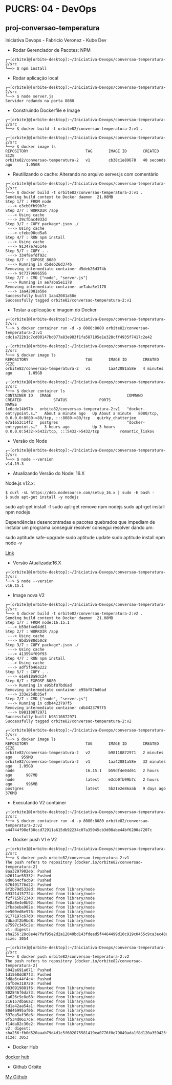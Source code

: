 # PUCRS: 04 - DevOps

## proj-conversao-temperatura
Iniciativa Devops - Fabricio Veronez - Kube Dev

* Rodar Gerenciador de Pacotes: NPM 

```
┌─[orbite]@[orbite-desktop]:~/Iniciativa-Devops/conversao-temperatura-2/src
└──> $ npm install
```
* Rodar aplicação local

```
┌─[orbite]@[orbite-desktop]:~/Iniciativa-Devops/conversao-temperatura-2/src
└──> $ node server.js
Servidor rodando na porta 8080

```

* Construindo Dockerfile e Image

```
┌─[orbite]@[orbite-desktop]:~/Iniciativa-Devops/conversao-temperatura-2/src
└──> $ docker build -t orbite82/conversao-temperatura-2:v1 .
```

```
┌─[orbite]@[orbite-desktop]:~/Iniciativa-Devops/conversao-temperatura-2/src
└──> $ docker image ls
REPOSITORY                         TAG       IMAGE ID       CREATED             SIZE
orbite82/conversao-temperatura-2   v1        cb38c1e89678   40 seconds ago      1.05GB
```

* Reutilizando o cache: Alterando no arquivo server.js com comentário

```
┌─[orbite]@[orbite-desktop]:~/Iniciativa-Devops/conversao-temperatura-2/src
└──> $ docker build -t orbite82/conversao-temperatura-2:v1 .
Sending build context to Docker daemon  21.08MB
Step 1/7 : FROM node
 ---> e3cb0fb99b7c
Step 2/7 : WORKDIR /app
 ---> Using cache
 ---> 29cfbac4033d
Step 3/7 : COPY package*.json ./
 ---> Using cache
 ---> cfebe90cd5a6
Step 4/7 : RUN npm install
 ---> Using cache
 ---> 91347e7e514e
Step 5/7 : COPY . .
 ---> 334f8efdf92c
Step 6/7 : EXPOSE 8080
 ---> Running in d5deb26d374b
Removing intermediate container d5deb26d374b
 ---> 9c7379686556
Step 7/7 : CMD ["node", "server.js"]
 ---> Running in ae7aba5e1178
Removing intermediate container ae7aba5e1178
 ---> 1aa42081a58e
Successfully built 1aa42081a58e
Successfully tagged orbite82/conversao-temperatura-2:v1
```

* Testar a aplicação e imagem do Docker

```
┌─[orbite]@[orbite-desktop]:~/Iniciativa-Devops/conversao-temperatura-2/src
└──> $ docker container run -d -p 8080:8080 orbite82/conversao-temperatura-2:v1
cdc1a722b1c7cd00147bd077a83e983f1fa587105e1e328cff4935f7417c2e42
```

```
┌─[orbite]@[orbite-desktop]:~/Iniciativa-Devops/conversao-temperatura-2/src
└──> $ docker image ls
REPOSITORY                         TAG       IMAGE ID       CREATED             SIZE
orbite82/conversao-temperatura-2   v1        1aa42081a58e   4 minutes ago       1.05GB
```

```
┌─[orbite]@[orbite-desktop]:~/Iniciativa-Devops/conversao-temperatura-2/src
└──> $ docker container ls
CONTAINER ID   IMAGE                                 COMMAND                  CREATED              STATUS              PORTS                                             NAMES
1e6cde14b97b   orbite82/conversao-temperatura-2:v1   "docker-entrypoint.s…"   About a minute ago   Up About a minute   8080/tcp, 0.0.0.0:8080->80/tcp, :::8080->80/tcp   quirky_chatterjee
e7a1653c14f2   postgres                              "docker-entrypoint.s…"   3 hours ago          Up 3 hours          0.0.0.0:5432->5432/tcp, :::5432->5432/tcp         romantic_liskov
```

* Versão do Node

```
┌─[orbite]@[orbite-desktop]:~/Iniciativa-Devops/conversao-temperatura-2/src
└──> $ node --version
v14.19.3
```

* Atualizando Versão do Node: 16.X

Node.js v12.x:

```
$ curl -sL https://deb.nodesource.com/setup_16.x | sudo -E bash -
$ sudo apt-get install -y nodejs

```
sudo apt-get install -f
sudo apt-get remove npm nodejs
sudo apt-get install npm nodejs

Dependências desencontradas e pacotes quebrados que impediam de instalar um programa conseguir resolver consegui resolver dando um:

sudo aptitude safe-upgrade
sudo aptitude update
sudo aptitude install npm
node -v

[Link](https://pt.stackoverflow.com/questions/215927/erro-npm-e-node-ubuntu)

* Versão Atualizada:16.X

```
┌─[orbite]@[orbite-desktop]:~/Iniciativa-Devops/conversao-temperatura-2/src
└──> $ node --version
v16.15.1
```

* Image nova V2

```
┌─[orbite]@[orbite-desktop]:~/Iniciativa-Devops/conversao-temperatura-2/src
└──> $ docker build -t orbite82/conversao-temperatura-2:v2 .
Sending build context to Docker daemon  21.08MB
Step 1/7 : FROM node:16.15.1
 ---> b59df4e04d61
Step 2/7 : WORKDIR /app
 ---> Using cache
 ---> 8bd5988d50c8
Step 3/7 : COPY package*.json ./
 ---> Using cache
 ---> 413594f09f93
Step 4/7 : RUN npm install
 ---> Using cache
 ---> adf5fb46a222
Step 5/7 : COPY . .
 ---> e1e918a9dc24
Step 6/7 : EXPOSE 8080
 ---> Running in e95bf87bd6ad
Removing intermediate container e95bf87bd6ad
 ---> 233e25db35ef
Step 7/7 : CMD ["node", "server.js"]
 ---> Running in cdb4423797f5
Removing intermediate container cdb4423797f5
 ---> b98110872971
Successfully built b98110872971
Successfully tagged orbite82/conversao-temperatura-2:v2

```

```
┌─[orbite]@[orbite-desktop]:~/Iniciativa-Devops/conversao-temperatura-2/src
└──> $ docker image ls
REPOSITORY                         TAG       IMAGE ID       CREATED          SIZE
orbite82/conversao-temperatura-2   v2        b98110872971   2 minutes ago    959MB
orbite82/conversao-temperatura-2   v1        1aa42081a58e   32 minutes ago   1.05GB
node                               16.15.1   b59df4e04d61   2 hours ago      907MB
node                               latest    e3cb0fb99b7c   2 hours ago      996MB
postgres                           latest    5b21e2e86aab   9 days ago       376MB

```

* Executando V2 container

```
┌─[orbite]@[orbite-desktop]:~/Iniciativa-Devops/conversao-temperatura-2/src
└──> $ docker container run -d -p 8080:8080 orbite82/conversao-temperatura-2:v2
a44744f98ef30ccd72911a615db92234c07a35045cb3d08abe44bf6200a7207c
```

* Docker push V1 e V2

```
┌─[orbite]@[orbite-desktop]:~/Iniciativa-Devops/conversao-temperatura-2/src
└──> $ docker push orbite82/conversao-temperatura-2:v1
The push refers to repository [docker.io/orbite82/conversao-temperatura-2]
8aa3297902eb: Pushed 
b2611ae55332: Pushed 
8d06b4cfacb9: Pushed 
676491776d22: Pushed 
8f2b79d5328d: Mounted from library/node 
693214157724: Mounted from library/node 
f2f715b72340: Mounted from library/node 
9e8a8e4e0b92: Mounted from library/node 
2fbabeba902e: Mounted from library/node 
ee509ed6e976: Mounted from library/node 
9177197c67d0: Mounted from library/node 
7dbadf2b9bd8: Mounted from library/node 
e7597c345c2e: Mounted from library/node 
v1: digest: sha256:28c8e4e7faf95e2d2a12040bd143fdead5f4464499d10c919c0455c9ca3ec48a size: 3054
```

```
┌─[orbite]@[orbite-desktop]:~/Iniciativa-Devops/conversao-temperatura-2/src
└──> $ docker push orbite82/conversao-temperatura-2:v2
The push refers to repository [docker.io/orbite82/conversao-temperatura-2]
5042a691a071: Pushed 
1d1568dd87f3: Pushed 
3d8a6c44f4c4: Pushed 
7afb0e318720: Pushed 
0830919801f6: Mounted from library/node 
802846f6da73: Mounted from library/node 
1a626c9c8e68: Mounted from library/node 
216157dba6a2: Mounted from library/node 
5d1a42aa54a1: Mounted from library/node 
80d46995af06: Mounted from library/node 
597ea5af36e6: Mounted from library/node 
8f534d0617ce: Mounted from library/node 
f14da82c36e2: Mounted from library/node 
v2: digest: sha256:fb0d520aaab79d4d1c5f602075581419ea0776f0e79849ada1f8d120a359423f size: 3053
```

* Docker Hub

[docker hub](https://hub.docker.com/repository/docker/orbite82/conversao-temperatura-2)

* Github Orbite

[My Github](https://github.com/orbite82/conversao-temperatura-2)